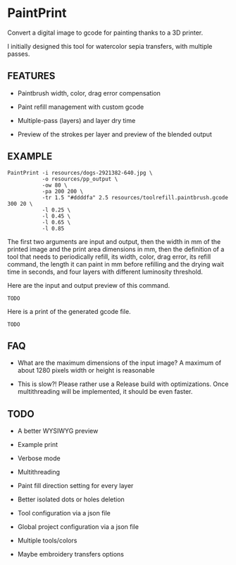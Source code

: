 PaintPrint
==========

Convert a digital image to gcode for painting thanks to a 3D printer.

I initially designed this tool for watercolor sepia transfers, with multiple passes.

FEATURES
--------

-   Paintbrush width, color, drag error compensation

-   Paint refill management with custom gcode

-   Multiple-pass (layers) and layer dry time

-   Preview of the strokes per layer and preview of the blended output

EXAMPLE
-------

~~~~
PaintPrint -i resources/dogs-2921382-640.jpg \
           -o resources/pp_output \
           -ow 80 \
           -pa 200 200 \
           -tr 1.5 "#ddddfa" 2.5 resources/toolrefill.paintbrush.gcode 300 20 \
           -l 0.25 \
           -l 0.45 \
           -l 0.65 \
           -l 0.85
~~~~
The first two arguments are input and output, then the width in mm of the printed image and the print area dimensions in mm, then the definition of a tool that needs to periodically refill, its width, color, drag error, its refill command, the length it can paint in mm before refilling and the drying wait time in seconds, and four layers with different luminosity threshold.

Here are the input and output preview of this command.

`TODO`

Here is a print of the generated gcode file.

`TODO`

FAQ
---

-   What are the maximum dimensions of the input image? A maximum of about 1280 pixels width or height is reasonable

-   This is slow?! Please rather use a Release build with optimizations. Once multithreading will be implemented, it should be even faster.

TODO
----

-   A better WYSIWYG preview

-   Example print

-   Verbose mode

-   Multithreading

-   Paint fill direction setting for every layer

-   Better isolated dots or holes deletion

-   Tool configuration via a json file

-   Global project configuration via a json file

-   Multiple tools/colors

-   Maybe embroidery transfers options
